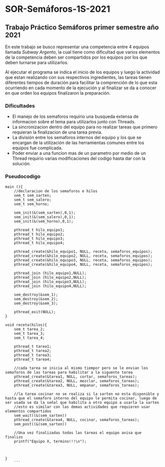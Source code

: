 # SOR-Semáforos-1S-2021
## Trabajo Práctico Semáforos primer semestre año 2021
En este trabajo se busco representar una competencia entre 4 equipos llamada *Subway Argento*, la cual tiene como dificultad que varios elementos de la competencia deben ser compartidos por los equipos por los que deben turnarse para utilizarlos.

Al ejecutar el programa se indica el inicio de los equipos y luego la actividad que estan realizando con sus respectivos ingredientes, las tareas tienen diferentes tiempos de duración para facilitar la comprención de lo que esta ocurriendo en cada momento de la ejecución y al finalizar se da a conocer en que orden los equipos finalizaron la preparación.

### Dificultades
- El manejo de los semaforos requirio una busqueda extensa de informacion sobre el tema para utilizarlos junto con Threads.
- La sincronizacion dentro del equipo para no realizar tareas que primero requieran la finalizacion de una tarea previa.
- La división entre los semaforos internos del equipo y los que se encargan de la utilización de las herramientas comunes entre los equipos fue complicada.
- Poder enviar a una funcion mas de un parametro por medio de un Thread requirio varias modificaciones del codigo hasta dar con la solución.

### Pseudocodigo
```
main (){
    //declaracion de los semaforos e hilos
    sem_t sem_sarten;
    sem_t sem_salero;
    sem_t sem_horno;

    sem_init(&(sem_sarten),0,1);
    sem_init(&(sem_salero),0,1);
    sem_init(&(sem_horno),0,1);

    pthread_t hilo_equipo1;
    pthread_t hilo_equipo2;
    pthread_t hilo_equipo3;
    pthread_t hilo_equipo4;

    pthread_create(&hilo_equipo1, NULL, receta, semaforos_equipos);
    pthread_create(&hilo_equipo2, NULL, receta, semaforos_equipos);
    pthread_create(&hilo_equipo3, NULL, receta, semaforos_equipos);
    pthread_create(&hilo_equipo4, NULL, receta, semaforos_equipos);

    pthread_join (hilo_equipo1,NULL);
	pthread_join (hilo_equipo2,NULL);
	pthread_join (hilo_equipo3,NULL);
	pthread_join (hilo_equipo4,NULL);

    sem_destroy(&sem_1);
    sem_destroy(&sem_2);
	sem_destroy(&sem_3);

    pthread_exit(NULL);
}

void receta(hilos){
    sem_t tarea_2;
    sem_t tarea_3;
    sem_t tarea_4;

    pthread_t tarea1;
    pthread_t tarea2;
    pthread_t tarea3;
    pthread_t tarea4;

    //cada tarea se inicia al mismo tiempor pero se le envian los semaforos de las tareas para habilitar a la siguente tarea
    pthread_create(&tarea1, NULL, cortar, semaforos_tareas);
    pthread_create(&tarea2, NULL, mezclar, semaforos_tareas);
    pthread_create(&tarea3, NULL, empanar, semaforos_tareas);

    //la tarea cocinar no se realiza si la sarten no esta disponible y hasta que el semaforo interno del equipo le permita cocinar, luego de ser usada se da la señal que habilita a otro equipo a usarla la sarten
    //esto es similar con las demas actividades que requieren usar elementos compartidos
    sem_wait((&(sem_sarten))
    pthread_create(&tarea4, NULL, cocinar, semaforos_tareas);
    sem_post((&(sem_sarten))

    //Una vez finalizadas todas las tareas el equipo avisa que finalizo
    printf("Equipo X, termino!!!\n");



}
    ```